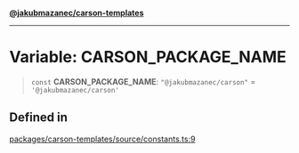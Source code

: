 [**@jakubmazanec/carson-templates**](../README.md)

---

# Variable: CARSON_PACKAGE_NAME

> `const` **CARSON_PACKAGE_NAME**: `"@jakubmazanec/carson"` = `'@jakubmazanec/carson'`

## Defined in

[packages/carson-templates/source/constants.ts:9](https://github.com/jakubmazanec/tools/blob/a4967209f10f2b04ade958bd873ac46f1290cee7/packages/carson-templates/source/constants.ts#L9)
